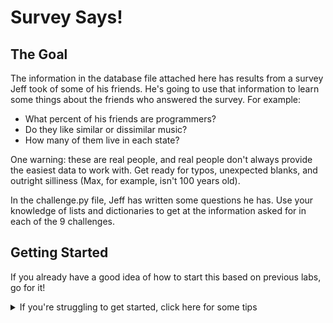 # Survey Says!

## The Goal

The information in the database file attached here has results from a survey Jeff took of some of his friends. He's going to use that information to learn some things about the friends who answered the survey. For example:
* What percent of his friends are programmers?
* Do they like similar or dissimilar music?
* How many of them live in each state?

One warning: these are real people, and real people don't always provide the easiest data to work with. Get ready for typos, unexpected blanks, and outright silliness (Max, for example, isn't 100 years old).

In the challenge.py file, Jeff has written some questions he has. Use your knowledge of lists and dictionaries to get at the information asked for in each of the 9 challenges.

## Getting Started

If you already have a good idea of how to start this based on previous labs, go for it!


<details>
  <summary> If you're struggling to get started, click here for some tips </summary>

  #### Try to get a feel for the shape of the data by adding the three print statements below to the challenge.py file:

  ```Python
  import database

  # All the survey responses are stored in a list called "people".
  print(database.people)
  print("THE FIRST PERSON IS:")
  print(database.people[0])
  # 1. Print out the name of the first person who responded to the survey
  ```

  Then run the code in the console:

  ```Bash
  python challenge.py
  ```

  You'll notice that the real trouble is that it's providing WAY more than that person's name. It's providing their entire dictionary.

  That means the answer to challenge 1 will look something like this:

  ```Python
  # 1. Print out the name of the first person who responded to the survey
  print(database.people[0]["some_string_here"])
  ```

</details>
<br>
